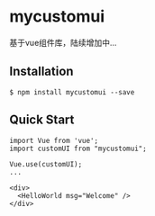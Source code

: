 # mycustomui
基于vue组件库，陆续增加中...

## Installation
```
$ npm install mycustomui --save
```

## Quick Start
```
import Vue from 'vue';
import customUI from "mycustomui";

Vue.use(customUI);
...

<div>
  <HelloWorld msg="Welcome" />
</div>
```



